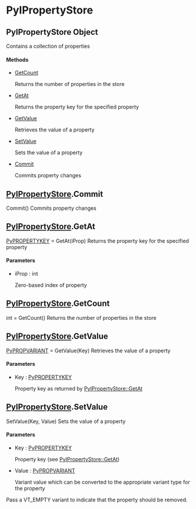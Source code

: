 # PyIPropertyStore


## PyIPropertyStore Object

Contains a collection of properties

#### Methods

  - [GetCount](PyIPropertyStore.md#pyipropertystoregetcount)

    Returns the number of properties in the store&nbsp;

  - [GetAt](PyIPropertyStore.md#pyipropertystoregetat)

    Returns the property key for the specified property&nbsp;

  - [GetValue](PyIPropertyStore.md#pyipropertystoregetvalue)

    Retrieves the value of a property&nbsp;

  - [SetValue](PyIPropertyStore.md#pyipropertystoresetvalue)

    Sets the value of a property&nbsp;

  - [Commit](PyIPropertyStore.md#pyipropertystorecommit)

    Commits property changes&nbsp;


## [PyIPropertyStore](PyIPropertyStore.md#pyipropertystore)\.Commit

Commit\(\)
Commits property changes


## [PyIPropertyStore](PyIPropertyStore.md#pyipropertystore)\.GetAt

[PyPROPERTYKEY](PyPROPERTYKEY.md) = GetAt\(iProp\)
Returns the property key for the specified property

#### Parameters

  - iProp : int

    Zero-based index of property


## [PyIPropertyStore](PyIPropertyStore.md#pyipropertystore)\.GetCount

int = GetCount\(\)
Returns the number of properties in the store


## [PyIPropertyStore](PyIPropertyStore.md#pyipropertystore)\.GetValue

[PyPROPVARIANT](PyPROPVARIANT.md) = GetValue\(Key\)
Retrieves the value of a property

#### Parameters

  - Key : [PyPROPERTYKEY](PyPROPERTYKEY.md)

    Property key as returned by [PyIPropertyStore::GetAt](PyIPropertyStore.md#pyipropertystoregetat)


## [PyIPropertyStore](PyIPropertyStore.md#pyipropertystore)\.SetValue

SetValue\(Key, Value\)
Sets the value of a property

#### Parameters

  - Key : [PyPROPERTYKEY](PyPROPERTYKEY.md)

    Property key \(see [PyIPropertyStore::GetAt](PyIPropertyStore.md#pyipropertystoregetat)\)

  - Value : [PyPROPVARIANT](PyPROPVARIANT.md)

    Variant value which can be converted to the appropriate variant type for the property 

Pass a VT\_EMPTY variant to indicate that the property should be removed\.